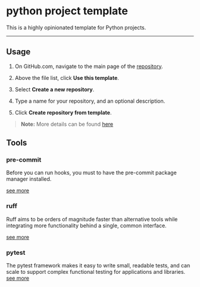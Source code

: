 # python project template

This is a highly opinionated template for Python projects.

---

## Usage

1. On GitHub.com, navigate to the main page of the [repository](https://github.com/talgat-abdraimov/python-project-template).

2. Above the file list, click **Use this template**.

3. Select **Create a new repository**.

4. Type a name for your repository, and an optional description.

5. Click **Create repository from template**.

> **Note:** More details can be found [here](https://docs.github.com/en/repositories/creating-and-managing-repositories/creating-a-repository-from-a-template#creating-a-repository-from-a-template)

## Tools

### pre-commit

Before you can run hooks, you must to have the pre-commit package manager installed.

[see more](https://pre-commit.com/)

### ruff

Ruff aims to be orders of magnitude faster than alternative tools while integrating more functionality behind a single, common interface.

[see more](https://docs.astral.sh/ruff/)

### pytest

The pytest framework makes it easy to write small, readable tests, and can scale to support complex functional testing for applications and libraries. [see more](https://docs.pytest.org/en/7.4.x/)
